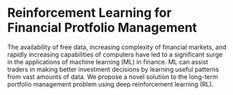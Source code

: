 # Reinforcement Learning for Financial Protfolio Management

The availability of free data, increasing complexity of financial markets, and rapidly increasing capabilities of computers have led to a significant surge in the applications of machine learning (ML) in finance. ML can assist traders in making better investment decisions by learning useful patterns from vast amounts of data. We propose a novel solution to the long-term portfolio management problem using deep reinforcement learning (RL).
